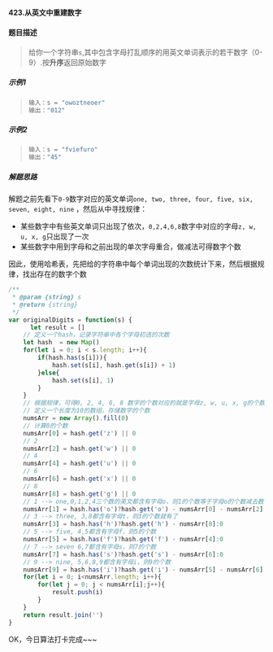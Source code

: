 #### 423.从英文中重建数字

#### 题目描述

> 给你一个字符串`s`,其中包含字母打乱顺序的用英文单词表示的若干数字（0-9）.按**升序**返回原始数字

##### 示例1

> ```js
> 输入：s = "owoztneoer"
> 输出："012"
> ```

##### 示例2

> ```js
> 输入：s = "fviefuro"
> 输出："45"
> ```

##### 解题思路

解题之前先看下`0-9`数字对应的英文单词`one, two, three, four, five, six, seven, eight, nine` ，然后从中寻找规律：

- 某些数字中有些英文单词只出现了依次，`0,2,4,6,8`数字中对应的字母`z, w, u, x, g`只出现了一次
- 某些数字中用到字母和之前出现的单次字母重合，做减法可得数字个数

因此，使用哈希表，先把给的字符串中每个单词出现的次数统计下来，然后根据规律，找出存在的数字个数

```js
/**
 * @param {string} s
 * @return {string}
 */
var originalDigits = function(s) {
      let result = []
    // 定义一个hash，记录字符串中各个字母初选的次数
    let hash  = new Map()
    for(let i = 0; i < s.length; i++){
        if(hash.has(s[i])){
            hash.set(s[i], hash.get(s[i]) + 1)
        }else{
            hash.set(s[i], 1)
        }
    }
    // 根据规律，可得0, 2, 4, 6, 8 数字的个数对应的就是字母z, w, u, x, g的个数
    // 定义一个长度为10的数组，存储数字的个数
    numsArr = new Array().fill(0)
    // 计算0的个数
    numsArr[0] = hash.get('z') || 0
    // 2
    numsArr[2] = hash.get('w') || 0
    // 4
    numsArr[4] = hash.get('u') || 0
    // 6
    numsArr[6] = hash.get('x') || 0
    // 8
    numsArr[8] = hash.get('g') || 0
    // 1 --> one,0,1,2,4三个数的英文都含有字母o，则1的个数等于字母o的个数减去数字0和2的个数
    numsArr[1] = hash.has('o')?hash.get('o') - numsArr[0] - numsArr[2] - numsArr[4]:0
    // 3 --> three, 3,8都含有字母t，则3的个数就有了
    numsArr[3] = hash.has('h')?hash.get('h') - numsArr[8]:0
    // 5 --> five, 4,5都含有字母f，则5的个数
    numsArr[5] = hash.has('f')?hash.get('f') - numsArr[4]:0
    // 7 --> seven 6,7都含有字母s，则7的个数
    numsArr[7] = hash.has('s')?hash.get('s') - numsArr[6]:0
    // 9 --> nine, 5,6,8,9都含有字母i，则9的个数
    numsArr[9] = hash.has('i')?hash.get('i') - numsArr[5] - numsArr[6] - numsArr[8]:0
    for(let i = 0; i<numsArr.length; i++){
        for(let j = 0; j < numsArr[i];j++){
            result.push(i)
        }
    }
    return result.join('') 
}
```

OK，今日算法打卡完成~~~

